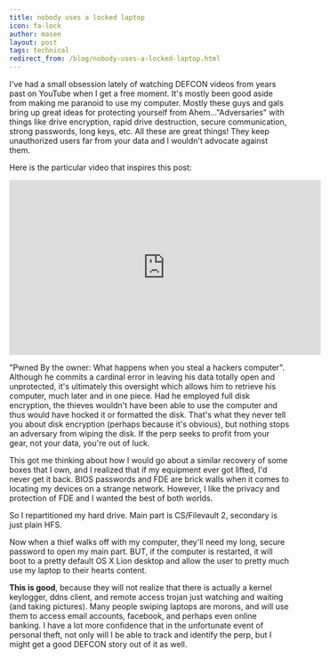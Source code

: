 ```yaml
---
title: nobody uses a locked laptop
icon: fa-lock
author: masen
layout: post
tags: technical
redirect_from: /blog/nobody-uses-a-locked-laptop.html
---
```


I\'ve had a small obsession lately of watching DEFCON videos from years
past on YouTube when I get a free moment. It\'s mostly been good aside
from making me paranoid to use my computer. Mostly these guys and gals
bring up great ideas for protecting yourself from
Ahem\...\"Adversaries\" with things like drive encryption, rapid drive
destruction, secure communication, strong passwords, long keys, etc. All
these are great things! They keep unauthorized users far from your data
and I wouldn\'t advocate against them.

Here is the particular video that inspires this post:

<iframe width="560" height="315" src="https://www.youtube.com/embed/Jwpg-AwJ0Jc" frameborder="0" allow="autoplay; encrypted-media" allowfullscreen></iframe>

\"Pwned By the owner: What happens when you steal a hackers computer\".
Although he commits a cardinal error in leaving his data totally open
and unprotected, it\'s ultimately this oversight which allows him to
retrieve his computer, much later and in one piece. Had he employed full
disk encryption, the thieves wouldn\'t have been able to use the
computer and thus would have hocked it or formatted the disk. That\'s
what they never tell you about disk encryption (perhaps because it\'s
obvious), but nothing stops an adversary from wiping the disk. If the
perp seeks to profit from your gear, not your data, you\'re out of luck.

This got me thinking about how I would go about a similar recovery of
some boxes that I own, and I realized that if my equipment ever got
lifted, I\'d never get it back. BIOS passwords and FDE are brick walls
when it comes to locating my devices on a strange network. However, I
like the privacy and protection of FDE and I wanted the best of both
worlds.

So I repartitioned my hard drive. Main part is CS/Filevault 2, secondary
is just plain HFS.

Now when a thief walks off with my computer, they\'ll need my long,
secure password to open my main part. BUT, if the computer is restarted,
it will boot to a pretty default OS X Lion desktop and allow the user to
pretty much use my laptop to their hearts content.

**This is good**, because they will not realize that there is actually a
kernel keylogger, ddns client, and remote access trojan just watching
and waiting (and taking pictures). Many people swiping laptops are
morons, and will use them to access email accounts, facebook, and
perhaps even online banking. I have a lot more confidence that in the
unfortunate event of personal theft, not only will I be able to track
and identify the perp, but I might get a good DEFCON story out of it as
well.
